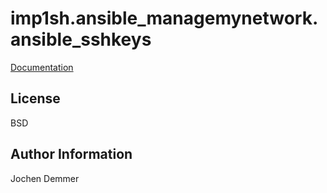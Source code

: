 imp1sh.ansible_managemynetwork.ansible_sshkeys
=========

[Documentation](https://wiki.junicast.de/en/junicast/docs/AnsibleManagemynetworkCollection/roleSshkeys)

License
-------

BSD

Author Information
------------------

Jochen Demmer
